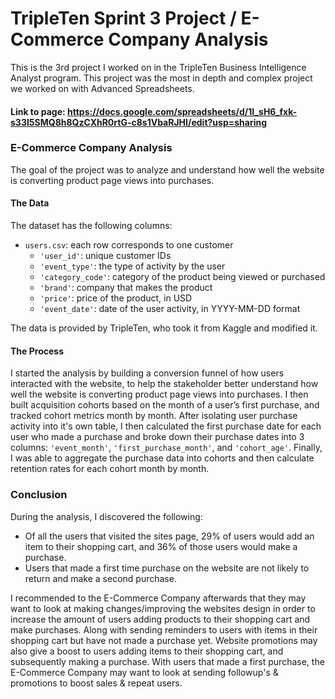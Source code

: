 # TripleTen Sprint 3 Project / E-Commerce Company Analysis
This is the 3rd project I worked on in the TripleTen Business Intelligence Analyst program. This project was the most in depth and complex project we worked on with Advanced Spreadsheets.

#### Link to page: https://docs.google.com/spreadsheets/d/1I_sH6_fxk-s33I5SMQ8h8QzCXhR0rtG-c8s1VbaRJHI/edit?usp=sharing

### E-Commerce Company Analysis

The goal of the project was to analyze and understand how well the website is converting product page views into purchases.

#### The Data

The dataset has the following columns:

- `users.csv`: each row corresponds to one customer  
    - `'user_id'`: unique customer IDs
    - `'event_type'`: the type of activity by the user
    - `'category_code'`: category of the product being viewed or purchased
    - `'brand'`: company that makes the product
    - `'price'`: price of the product, in USD
    - `'event_date'`: date of the user activity, in YYYY-MM-DD format

The data is provided by TripleTen, who took it from Kaggle and modified it.

#### The Process

I started the analysis by building a conversion funnel of how users interacted with the website, to help the stakeholder better understand how well the website is converting product page views into purchases. I then built acquisition cohorts based on the month of a user’s first purchase, and tracked cohort metrics month by month. After isolating user purchase activity into it's own table, I then calculated the first purchase date for each user who made a purchase and broke down their purchase dates into 3 columns: `'event_month'`, `'first_purchase_month'`, and `'cohort_age'`. Finally, I was able to aggregate the purchase data into cohorts and then calculate retention rates for each cohort month by month.

### Conclusion

During the analysis, I discovered the following:
- Of all the users that visited the sites page, 29% of users would add an item to their shopping cart, and 36% of those users would make a purchase.
- Users that made a first time purchase on the website are not likely to return and make a second purchase.

I recommended to the E-Commerce Company afterwards that they may want to look at making changes/improving the websites design in order to increase the amount of users adding products to their shopping cart and make purchases. Along with sending reminders to users with items in their shopping cart but have not made a purchase yet. Website promotions may also give a boost to users adding items to their shopping cart, and subsequently making a purchase. With users that made a first purchase, the E-Commerce Company may want to look at sending followup's & promotions to boost sales & repeat users.

